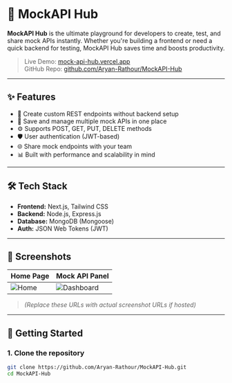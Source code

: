# 🚀 MockAPI Hub

**MockAPI Hub** is the ultimate playground for developers to create, test, and share mock APIs instantly. Whether you're building a frontend or need a quick backend for testing, MockAPI Hub saves time and boosts productivity.

> Live Demo: [mock-api-hub.vercel.app](https://mock-api-hub.vercel.app/)  
> GitHub Repo: [github.com/Aryan-Rathour/MockAPI-Hub](https://github.com/Aryan-Rathour/MockAPI-Hub)

---

## ✨ Features

- 🔧 Create custom REST endpoints without backend setup
- 📁 Save and manage multiple mock APIs in one place
- ⚙️ Supports POST, GET, PUT, DELETE methods
- 🛡️ User authentication (JWT-based)
- 🌐 Share mock endpoints with your team
- 📊 Built with performance and scalability in mind

---

## 🛠️ Tech Stack

- **Frontend:** Next.js, Tailwind CSS
- **Backend:** Node.js, Express.js
- **Database:** MongoDB (Mongoose)
- **Auth:** JSON Web Tokens (JWT)

---

## 📸 Screenshots

| Home Page                        | Mock API Panel                        |
|----------------------------------|---------------------------------------|
| ![Home](https://mock-api-hub.vercel.app/screenshot1.png) | ![Dashboard](https://mock-api-hub.vercel.app/screenshot2.png) |

> _(Replace these URLs with actual screenshot URLs if hosted)_

---

## 🚀 Getting Started

### 1. Clone the repository

```bash
git clone https://github.com/Aryan-Rathour/MockAPI-Hub.git
cd MockAPI-Hub
